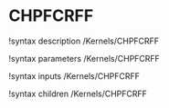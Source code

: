 <!-- MOOSE Documentation Stub: Remove this when content is added. -->

# CHPFCRFF
!syntax description /Kernels/CHPFCRFF

!syntax parameters /Kernels/CHPFCRFF

!syntax inputs /Kernels/CHPFCRFF

!syntax children /Kernels/CHPFCRFF
